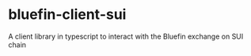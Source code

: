 # bluefin-client-sui
A client library in typescript to interact with the Bluefin exchange on SUI chain
